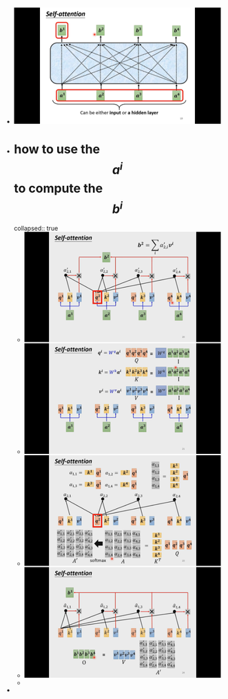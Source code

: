 - ![image.png](../assets/image_1702047831947_0.png)
- # how to use the $$a^i$$ to compute the $$b^i$$
  collapsed:: true
	- ![image.png](../assets/image_1702047988354_0.png)
	- ![image.png](../assets/image_1702048190523_0.png)
	- ![image.png](../assets/image_1702048424250_0.png)
	- ![image.png](../assets/image_1702048569563_0.png)
	-
-